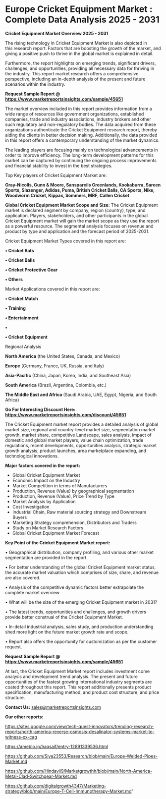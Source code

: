 # Europe Cricket Equipment Market : Complete Data Analysis 2025 - 2031

<Strong> Cricket Equipment Market Overview 2025 - 2031</strong>

The rising technology in Cricket Equipment Market is also depicted in this research report. Factors that are boosting the growth of the market, and giving a positive push to thrive in the global market is explained in detail.

Furthermore, the report highlights on emerging trends, significant drivers, challenges, and opportunities, providing all necessary data for thriving in the industry. This report market research offers a comprehensive perspective, including an in-depth analysis of the present and future scenarios within the industry.

<strong>Request Sample Report @ <a href=https://www.marketreportsinsights.com/sample/45651>https://www.marketreportsinsights.com/sample/45651</a></strong>

The market overview included in this report provides information from a wide range of resources like government organizations, established companies, trade and industry associations, industry brokers and other such regulatory and non-regulatory bodies. The data acquired from these organizations authenticate the Cricket Equipment research report, thereby aiding the clients in better decision making. Additionally, the data provided in this report offers a contemporary understanding of the market dynamics.

The leading players are focusing mainly on technological advancements in order to improve efficiency. The long-term development patterns for this market can be captured by continuing the ongoing process improvements and financial stability to invest in the best strategies.

Top Key players of Cricket Equipment Market are:

<strong>Gray-Nicolls, Gunn & Moore, Sanspareils Greenlands, Kookaburra, Sareen Sports, Slazenger, Adidas, Puma, British Cricket Balls, CA Sports, Nike, Woodworm Cricket, Kippax, Sommers, MRF, Callen Cricket</strong>

<strong><b>Global Cricket Equipment Market Scope and Size:</b></strong>
The Cricket Equipment market is declared segment by company, region (country), type, and application. Players, stakeholders, and other participants in the global Cricket Equipment market will gain the market scope as they use the report as a powerful resource. The segmental analysis focuses on revenue and product by type and application and the forecast period of 2025-2031.

Cricket Equipment Market Types covered in this report are:

<strong>•  Cricket Bats

•  Cricket Balls

•  Cricket Protective Gear

•  Others</strong>

Market Applications covered in this report are:

<strong>•  Cricket Match

•  Training

•  Entertainment

•  

•  Cricket Equipment</strong> 

Regional Analysis

<strong>North America</strong> (the United States, Canada, and Mexico)

<strong>Europe</strong> (Germany, France, UK, Russia, and Italy)

<strong>Asia-Pacific</strong> (China, Japan, Korea, India, and Southeast Asia)

<strong>South America</strong> (Brazil, Argentina, Colombia, etc.)

<strong>The Middle East and Africa</strong> (Saudi Arabia, UAE, Egypt, Nigeria, and South Africa)

<strong>Go For Interesting Discount Here: <a href=https://www.marketreportsinsights.com/discount/45651>https://www.marketreportsinsights.com/discount/45651</a></strong>

The Cricket Equipment market report provides a detailed analysis of global market size, regional and country-level market size, segmentation market growth, market share, competitive Landscape, sales analysis, impact of domestic and global market players, value chain optimization, trade regulations, recent developments, opportunities analysis, strategic market growth analysis, product launches, area marketplace expanding, and technological innovations.

<strong><b>Major factors covered in the report:</b></strong>
<ul>
  <li>Global Cricket Equipment Market </li>
  <li>Economic Impact on the Industry</li>
  <li>Market Competition in terms of Manufacturers</li>
  <li>Production, Revenue (Value) by geographical segmentation</li>
  <li>Production, Revenue (Value), Price Trend by Type</li>
  <li>Market Analysis by Application</li>
  <li>Cost Investigation</li>
  <li>Industrial Chain, Raw material sourcing strategy and Downstream Buyers</li>
  <li>Marketing Strategy comprehension, Distributors and Traders</li>
  <li>Study on Market Research Factors</li>
  <li>Global Cricket Equipment Market Forecast</li>
</ul>

<strong><b>Key Point of the Cricket Equipment Market report:</b></strong>

• Geographical distribution, company profiling, and various other market segmentation are provided in the report.

• For better understanding of the global Cricket Equipment market status, the accurate market valuation which comprises of size, share, and revenue are also covered.

• Analysis of the competitive dynamic factors better extrapolate the complete market overview

• What will be the size of the emerging Cricket Equipment market in 2031?

• The latest trends, opportunities and challenges, and growth drivers provide better construal of the Cricket Equipment Market.

• In-detail industrial analysis, sales study, and production understanding shed more light on the future market growth rate and scope.

• Report also offers the opportunity for customization as per the customer request.

<strong>Request Sample Report @ <a href=https://www.marketreportsinsights.com/sample/45651>https://www.marketreportsinsights.com/sample/45651</a></strong>

At last, the Cricket Equipment Market report includes investment come analysis and development trend analysis. The present and future opportunities of the fastest growing international industry segments are coated throughout this report. This report additionally presents product specification, manufacturing method, and product cost structure, and price structure.

<strong>Contact Us:</strong>
sales@marketreportsinsights.com

<strong>Our other reports:</strong>

<a href=https://sites.google.com/view/tech-quest-innovators/trending-research-reports/north-america-reverse-osmosis-desalinator-systems-market-to-witness-xx-cag>https://sites.google.com/view/tech-quest-innovators/trending-research-reports/north-america-reverse-osmosis-desalinator-systems-market-to-witness-xx-cag</a>

<a href=https://ameblo.jp/haqsaif/entry-12891339536.html>https://ameblo.jp/haqsaif/entry-12891339536.html</a>

<a href=https://github.com/Siya23553/Research/blob/main/Europe-Welded-Pipes-Market.md>https://github.com/Siya23553/Research/blob/main/Europe-Welded-Pipes-Market.md</a>

<a href=https://github.com/Hindavii9/Marketgrowthh/blob/main/North-America-Metal-Clad-Switchgear-Market.md>https://github.com/Hindavii9/Marketgrowthh/blob/main/North-America-Metal-Clad-Switchgear-Market.md</a>

<a href=https://github.com/digitalgrowth4347/Marketing-strategy/blob/main/Europe-T-Cell-Immunotherapy-Market.md>https://github.com/digitalgrowth4347/Marketing-strategy/blob/main/Europe-T-Cell-Immunotherapy-Market.md</a>"
